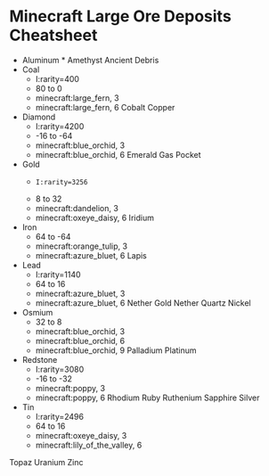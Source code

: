 # Minecraft Large Ore Deposits Cheatsheet

* Aluminum 
    * 
Amethyst
Ancient Debris
* Coal
    *  I:rarity=400
    * 80 to 0
    * minecraft:large_fern, 3
    * minecraft:large_fern, 6
Cobalt
Copper
* Diamond
    * I:rarity=4200
    * -16 to -64
    * minecraft:blue_orchid, 3
    * minecraft:blue_orchid, 6
Emerald
Gas Pocket
* Gold
    *     I:rarity=3256
    * 8 to 32
    * minecraft:dandelion, 3
    * minecraft:oxeye_daisy, 6
Iridium
* Iron
    * 64 to -64
    * minecraft:orange_tulip, 3
    * minecraft:azure_bluet, 6
Lapis
* Lead
    * I:rarity=1140
    * 64 to 16
    * minecraft:azure_bluet, 3
    * minecraft:azure_bluet, 6
Nether Gold
Nether Quartz
Nickel
* Osmium
    * 32 to 8
    * minecraft:blue_orchid, 3
    * minecraft:blue_orchid, 6
    * minecraft:blue_orchid, 9
Palladium
Platinum
* Redstone
    * I:rarity=3080
    * -16 to -32
    * minecraft:poppy, 3
    * minecraft:poppy, 6
Rhodium
Ruby
Ruthenium
Sapphire
Silver
* Tin
    * I:rarity=2496
    * 64 to 16
    * minecraft:oxeye_daisy, 3
    * minecraft:lily_of_the_valley, 6

Topaz
Uranium
Zinc